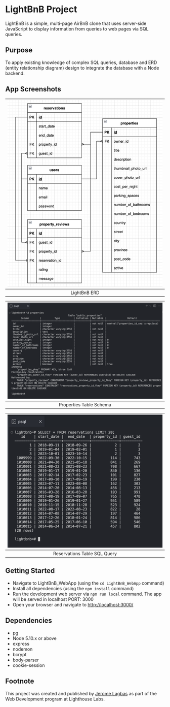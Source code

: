 # LightBnB Project

LightBnB is a simple, multi-page AirBnB clone that uses server-side JavaScript to display information from queries to web pages via SQL queries.

## Purpose

To apply existing knowledge of complex SQL queries, database and ERD (entity relationship diagram) design to integrate the database with a Node backend.

## App Screenshots

| ![LightBnB_ERD.png](./docs/LightBnB_ERD.png) | 
|:--:| 
| LightBnB ERD |

| ![sql_properties_table_schema.png](./docs/sql_properties_table_schema.png) | 
|:--:| 
| Properties Table Schema |

| ![sql_reservations_table_query.png](./docs/sql_reservations_table_query.png) | 
|:--:| 
| Reservations Table SQL Query |


## Getting Started

- Navigate to LightBnB_WebApp (using the `cd LightBnB_WebApp` command)
- Install all dependencies (using the `npm install` command)
- Run the development web server via `npm run local` command. The app will be served in localhost PORT: 3000
- Open your browser and navigate to <http://localhost:3000/>

## Dependencies

- pg
- Node 5.10.x or above
- express
- nodemon
- bcrypt
- body-parser
- cookie-session

## Footnote

This project was created and published by [Jerome Lagbas](https://github.com/jeromealmir) as part of the Web Development program at Lighthouse Labs.